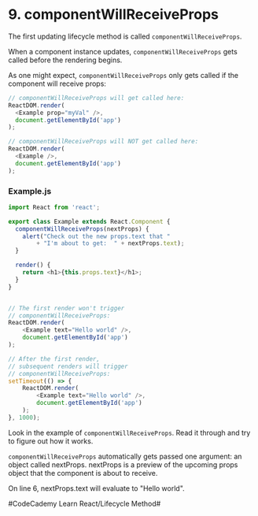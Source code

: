 # 9. componentWillReceiveProps
The first updating lifecycle method is called `componentWillReceiveProps`.

When a component instance updates, `componentWillReceiveProps` gets called before the rendering begins.

As one might expect, `componentWillReceiveProps` only gets called if the component will receive props:

``` javascript
// componentWillReceiveProps will get called here:
ReactDOM.render(
  <Example prop="myVal" />,
  document.getElementById('app')
);

// componentWillReceiveProps will NOT get called here:
ReactDOM.render(
  <Example />,
  document.getElementById('app')
);
```

### Example.js

``` javascript
import React from 'react';

export class Example extends React.Component {
  componentWillReceiveProps(nextProps) {
    alert("Check out the new props.text that "
    	+ "I'm about to get:  " + nextProps.text);
  }

  render() {
    return <h1>{this.props.text}</h1>;
  }
}


// The first render won't trigger
// componentWillReceiveProps:
ReactDOM.render(
	<Example text="Hello world" />,
	document.getElementById('app')
);

// After the first render, 
// subsequent renders will trigger
// componentWillReceiveProps:
setTimeout(() => {
	ReactDOM.render(
		<Example text="Hello world" />,
		document.getElementById('app')
	);
}, 1000);
```

Look in the example of `componentWillReceiveProps`. Read it through and try to figure out how it works.

`componentWillReceiveProps` automatically gets passed one argument: an object called nextProps. nextProps is a preview of the upcoming props object that the component is about to receive.

On line 6, nextProps.text will evaluate to "Hello world".


#CodeCademy Learn React/Lifecycle Method#